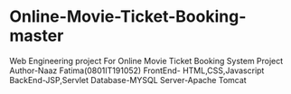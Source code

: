 # Online-Movie-Ticket-Booking-master
Web Engineering project For Online Movie Ticket Booking System Project Author-Naaz Fatima(0801IT191052)
FrontEnd- HTML,CSS,Javascript
BackEnd-JSP,Servlet
Database-MYSQL
Server-Apache Tomcat
